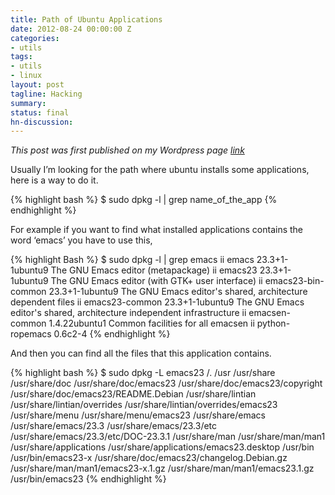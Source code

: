 ```yaml
---
title: Path of Ubuntu Applications
date: 2012-08-24 00:00:00 Z
categories:
- utils
tags:
- utils
- linux
layout: post
tagline: Hacking
summary: 
status: final
hn-discussion: 
---
```


_This post was first published on my Wordpress page [link](http://depinfi.wordpress.com/2012/08/24/path-for-ubuntu-applications/)_

Usually I’m looking for the path where ubuntu installs some applications, here is a way to do it.

{% highlight bash %}
$ sudo dpkg -l | grep name_of_the_app
{% endhighlight %}

For example if you want to find what installed applications contains the word ‘emacs’ you have to use this,

{% highlight Bash %}
$ sudo dpkg -l | grep emacs
ii  emacs                                  23.3+1-1ubuntu9                         The GNU Emacs editor (metapackage)
ii  emacs23                                23.3+1-1ubuntu9                         The GNU Emacs editor (with GTK+ user interface)
ii  emacs23-bin-common                     23.3+1-1ubuntu9                         The GNU Emacs editor's shared, architecture dependent files
ii  emacs23-common                         23.3+1-1ubuntu9                         The GNU Emacs editor's shared, architecture independent infrastructure
ii  emacsen-common                         1.4.22ubuntu1                           Common facilities for all emacsen
ii  python-ropemacs                        0.6c2-4
{% endhighlight %}

And then you can find all the files that this application contains.

{% highlight bash %}
$ sudo dpkg -L emacs23
/.
/usr
/usr/share
/usr/share/doc
/usr/share/doc/emacs23
/usr/share/doc/emacs23/copyright
/usr/share/doc/emacs23/README.Debian
/usr/share/lintian
/usr/share/lintian/overrides
/usr/share/lintian/overrides/emacs23
/usr/share/menu
/usr/share/menu/emacs23
/usr/share/emacs
/usr/share/emacs/23.3
/usr/share/emacs/23.3/etc
/usr/share/emacs/23.3/etc/DOC-23.3.1
/usr/share/man
/usr/share/man/man1
/usr/share/applications
/usr/share/applications/emacs23.desktop
/usr/bin
/usr/bin/emacs23-x
/usr/share/doc/emacs23/changelog.Debian.gz
/usr/share/man/man1/emacs23-x.1.gz
/usr/share/man/man1/emacs23.1.gz
/usr/bin/emacs23
{% endhighlight %}

